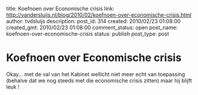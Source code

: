 title: Koefnoen over Economische crisis
link: http://vandersluijs.nl/blog/2010/02/koefnoen-over-economische-crisis.html
author: tvdsluijs
description: 
post_id: 314
created: 2010/02/23 01:08:00
created_gmt: 2010/02/23 01:08:00
comment_status: open
post_name: koefnoen-over-economische-crisis
status: publish
post_type: post

# Koefnoen over Economische crisis

Okay… met de val van het Kabinet wellicht niet meer echt van toepassing (behalve dat we nog steeds met die economische crisis zitten) maar hij blijft leuk !